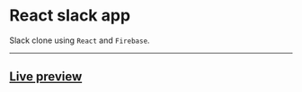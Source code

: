 # React slack app

Slack clone using `React` and `Firebase`.

---

## [Live preview](https://react-chat-fba68.firebaseapp.com/)
